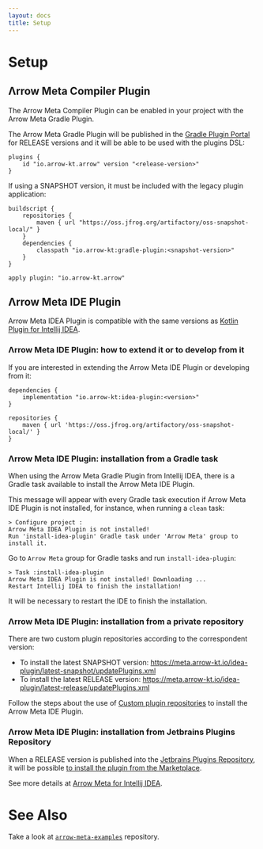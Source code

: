 ```yaml
---
layout: docs
title: Setup
---
```


# Setup

## Λrrow Meta Compiler Plugin

The Arrow Meta Compiler Plugin can be enabled in your project with the Arrow Meta Gradle Plugin.

The Arrow Meta Gradle Plugin will be published in the [Gradle Plugin Portal](https://plugins.gradle.org/plugin/io.arrow-kt.arrow) for RELEASE versions and it will be able to be used with the plugins DSL:

```
plugins {
    id "io.arrow-kt.arrow" version "<release-version>"
}
```

If using a SNAPSHOT version, it must be included with the legacy plugin application:

```
buildscript {
    repositories {
        maven { url "https://oss.jfrog.org/artifactory/oss-snapshot-local/" }
    }
    dependencies {
        classpath "io.arrow-kt:gradle-plugin:<snapshot-version>"
    }
}

apply plugin: "io.arrow-kt.arrow"
```

## Λrrow Meta IDE Plugin

Arrow Meta IDEA Plugin is compatible with the same versions as [Kotlin Plugin for Intellij IDEA](https://plugins.jetbrains.com/plugin/6954-kotlin).

### Λrrow Meta IDE Plugin: how to extend it or to develop from it

If you are interested in extending the Arrow Meta IDE Plugin or developing from it:

```
dependencies {
    implementation "io.arrow-kt:idea-plugin:<version>"
}

repositories {
    maven { url 'https://oss.jfrog.org/artifactory/oss-snapshot-local/' }
}
```

### Λrrow Meta IDE Plugin: installation from a Gradle task

When using the Arrow Meta Gradle Plugin from Intellij IDEA, there is a Gradle task available to install the Arrow Meta IDE Plugin.

This message will appear with every Gradle task execution if Arrow Meta IDE Plugin is not installed, for instance, when running a `clean` task:

```
> Configure project :
Arrow Meta IDEA Plugin is not installed!
Run 'install-idea-plugin' Gradle task under 'Arrow Meta' group to install it.
```

Go to `Arrow Meta` group for Gradle tasks and run `install-idea-plugin`:

```
> Task :install-idea-plugin
Arrow Meta IDEA Plugin is not installed! Downloading ...
Restart Intellij IDEA to finish the installation!
```

It will be necessary to restart the IDE to finish the installation.

### Λrrow Meta IDE Plugin: installation from a private repository

There are two custom plugin repositories according to the correspondent version:

* To install the latest SNAPSHOT version: https://meta.arrow-kt.io/idea-plugin/latest-snapshot/updatePlugins.xml
* To install the latest RELEASE version: https://meta.arrow-kt.io/idea-plugin/latest-release/updatePlugins.xml

Follow the steps about the use of [Custom plugin repositories](https://www.jetbrains.com/help/idea/managing-plugins.html#install_plugin_from_repo) to install the Arrow Meta IDE Plugin.

### Λrrow Meta IDE Plugin: installation from Jetbrains Plugins Repository

When a RELEASE version is published into the [Jetbrains Plugins Repository](https://plugins.jetbrains.com), it will be possible [to install the plugin from the Marketplace](https://www.jetbrains.com/help/idea/managing-plugins.html#install_plugin_from_repo).

See more details at [Arrow Meta for Intellij IDEA](https://plugins.jetbrains.com/plugin/14291-arrow-meta).

# See Also

Take a look at [`arrow-meta-examples`](https://github.com/arrow-kt/arrow-meta-examples) repository.
